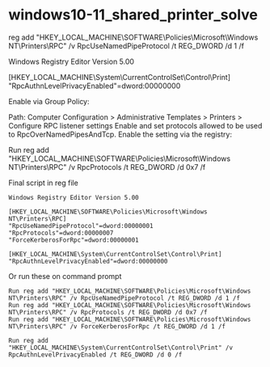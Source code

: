 # windows10-11_shared_printer_solve

reg add "HKEY_LOCAL_MACHINE\SOFTWARE\Policies\Microsoft\Windows NT\Printers\RPC" /v RpcUseNamedPipeProtocol /t REG_DWORD /d 1 /f

Windows Registry Editor Version 5.00

[HKEY_LOCAL_MACHINE\System\CurrentControlSet\Control\Print]
"RpcAuthnLevelPrivacyEnabled"=dword:00000000




Enable via Group Policy:

Path: Computer Configuration > Administrative Templates > Printers > Configure RPC listener settings
Enable and set protocols allowed to be used to RpcOverNamedPipesAndTcp.
Enable the setting via the registry:

Run reg add "HKEY_LOCAL_MACHINE\SOFTWARE\Policies\Microsoft\Windows NT\Printers\RPC" /v RpcProtocols /t REG_DWORD /d 0x7 /f


Final script in reg file 
```
Windows Registry Editor Version 5.00

[HKEY_LOCAL_MACHINE\SOFTWARE\Policies\Microsoft\Windows NT\Printers\RPC]
"RpcUseNamedPipeProtocol"=dword:00000001
"RpcProtocols"=dword:00000007
"ForceKerberosForRpc"=dword:00000001

[HKEY_LOCAL_MACHINE\System\CurrentControlSet\Control\Print]
"RpcAuthnLevelPrivacyEnabled"=dword:00000000
```

Or run these on command prompt 
```
Run reg add "HKEY_LOCAL_MACHINE\SOFTWARE\Policies\Microsoft\Windows NT\Printers\RPC" /v RpcUseNamedPipeProtocol /t REG_DWORD /d 1 /f
Run reg add "HKEY_LOCAL_MACHINE\SOFTWARE\Policies\Microsoft\Windows NT\Printers\RPC" /v RpcProtocols /t REG_DWORD /d 0x7 /f
Run reg add "HKEY_LOCAL_MACHINE\SOFTWARE\Policies\Microsoft\Windows NT\Printers\RPC" /v ForceKerberosForRpc /t REG_DWORD /d 1 /f

Run reg add "HKEY_LOCAL_MACHINE\System\CurrentControlSet\Control\Print" /v RpcAuthnLevelPrivacyEnabled /t REG_DWORD /d 0 /f

```

